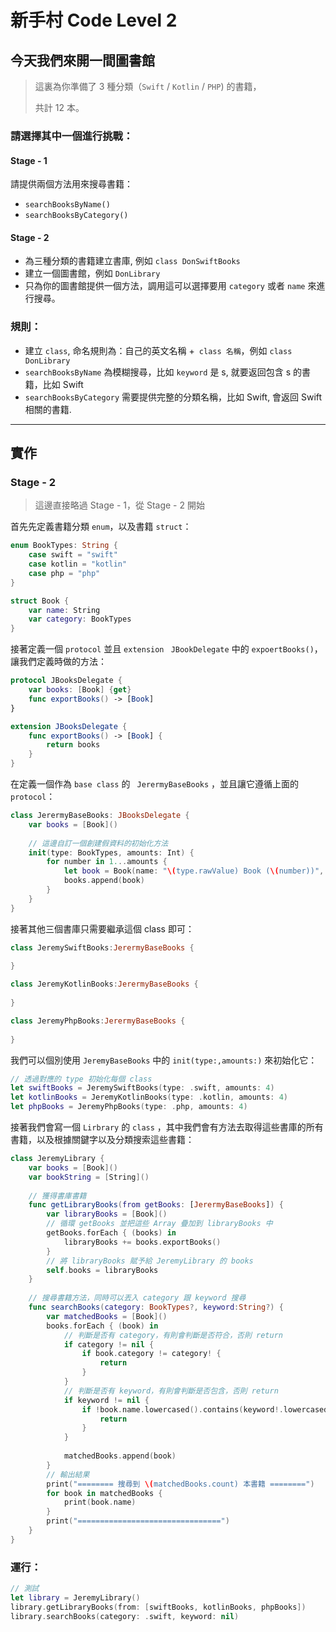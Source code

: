 # 新手村 Code Level 2



## 今天我們來開一間圖書館

> 這裏為你準備了 3 種分類（`Swift` / `Kotlin` / `PHP`) 的書籍，
>
> 共計 12 本。

### 請選擇其中一個進行挑戰：

#### Stage - 1
請提供兩個方法用來搜尋書籍：

- `searchBooksByName()`
- `searchBooksByCategory()`

#### Stage - 2

- 為三種分類的書籍建立書庫, 例如 `class DonSwiftBooks`
- 建立一個圖書館，例如 `DonLibrary`
- 只為你的圖書館提供一個方法，調用這可以選擇要用 `category` 或者 `name` 來進行搜尋。

### 規則：

- 建立 `class`, 命名規則為：自己的英文名稱 +` class 名稱`，例如 `class DonLibrary`
- `searchBooksByName` 為模糊搜尋，比如 `keyword` 是 s, 就要返回包含 s 的書籍，比如 Swift
- `searchBooksByCategory` 需要提供完整的分類名稱，比如 Swift, 會返回 Swift 相關的書籍.



---

## 實作

### Stage - 2

> 這邊直接略過 Stage - 1，從 Stage - 2 開始

首先先定義書籍分類 `enum`，以及書籍 `struct`：

```swift
enum BookTypes: String {
    case swift = "swift"
    case kotlin = "kotlin"
    case php = "php"
}

struct Book {
    var name: String
    var category: BookTypes
}
```

接著定義一個 `protocol` 並且 `extension ` `JBookDelegate` 中的 `expoertBooks()`，讓我們定義時做的方法：

```swift
protocol JBooksDelegate {
    var books: [Book] {get}
    func exportBooks() -> [Book]
}

extension JBooksDelegate {
    func exportBooks() -> [Book] {
        return books
    }
}
```

在定義一個作為 `base class` 的 ` JerermyBaseBooks` ，並且讓它遵循上面的 `protocol`：

```Swift
class JerermyBaseBooks: JBooksDelegate {
    var books = [Book]()
    
    // 這邊自訂一個創建假資料的初始化方法
    init(type: BookTypes, amounts: Int) {
        for number in 1...amounts {
            let book = Book(name: "\(type.rawValue) Book (\(number))", category: type)
            books.append(book)
        }
    }
}
```

接著其他三個書庫只需要繼承這個 class 即可：

```swift
class JeremySwiftBooks:JerermyBaseBooks {
    
}

class JeremyKotlinBooks:JerermyBaseBooks {
    
}

class JeremyPhpBooks:JerermyBaseBooks {
    
}
```

我們可以個別使用 `JeremyBaseBooks` 中的 `init(type:,amounts:)` 來初始化它：

```swift
// 透過對應的 type 初始化每個 class
let swiftBooks = JeremySwiftBooks(type: .swift, amounts: 4)
let kotlinBooks = JeremyKotlinBooks(type: .kotlin, amounts: 4)
let phpBooks = JeremyPhpBooks(type: .php, amounts: 4)
```

接著我們會寫一個 `Lirbrary` 的 `class` ，其中我們會有方法去取得這些書庫的所有書籍，以及根據關鍵字以及分類搜索這些書籍：

```swift
class JeremyLibrary {
    var books = [Book]()
    var bookString = [String]()
    
    // 獲得書庫書籍
    func getLibraryBooks(from getBooks: [JerermyBaseBooks]) {
        var libraryBooks = [Book]()
        // 循環 getBooks 並把這些 Array 疊加到 libraryBooks 中
        getBooks.forEach { (books) in
            libraryBooks += books.exportBooks()
        }
        // 將 libraryBooks 賦予給 JeremyLibrary 的 books
        self.books = libraryBooks
    }
    
    // 搜尋書籍方法，同時可以丟入 category 跟 keyword 搜尋
    func searchBooks(category: BookTypes?, keyword:String?) {
        var matchedBooks = [Book]()
        books.forEach { (book) in
            // 判斷是否有 category，有則會判斷是否符合，否則 return
            if category != nil {
                if book.category != category! {
                    return
                }
            }
            // 判斷是否有 keyword，有則會判斷是否包含，否則 return
            if keyword != nil {
                if !book.name.lowercased().contains(keyword!.lowercased()) {
                    return
                }
            }
            
            matchedBooks.append(book)
        }
        // 輸出結果
        print("======== 搜尋到 \(matchedBooks.count) 本書籍 ========")
        for book in matchedBooks {
            print(book.name)
        }
        print("================================")
    }
}
```

### 運行：

```swift
// 測試
let library = JeremyLibrary()
library.getLibraryBooks(from: [swiftBooks, kotlinBooks, phpBooks])
library.searchBooks(category: .swift, keyword: nil)
```

